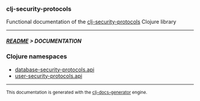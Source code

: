 
### clj-security-protocols

Functional documentation of the [clj-security-protocols](https://github.com/bithandshake/clj-security-protocols) Clojure library

---



##### [README](../README.md) > DOCUMENTATION

### Clojure namespaces

* [database-security-protocols.api](clj/database-security-protocols/API.md)
* [user-security-protocols.api](clj/user-security-protocols/API.md)

---

<sub>This documentation is generated with the [clj-docs-generator](https://github.com/bithandshake/clj-docs-generator) engine.</sub>

